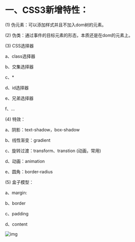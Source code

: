 # 一、CSS3新增特性：

(1) 伪元素：可以添加样式并且不加入dom树的元素。

(2) 伪类：通过事件的目标元素的形态，本质还是在dom的元素上。

(3) CSS选择器 

a、class选择器

b、交集选择器 

c、* 

d、id选择器 

e、兄弟选择器 

f、... 



(4) 特效：

a、阴影：text-shadow，box-shadow 

b、线性渐变：gradient 

c、旋转过渡：transform、transtion (动画，常用)  

d、动画：animation 

e、圆角：border-radius 





(5) 盒子模型：

a、margin: 

b、border 

c、padding 

d、content 

![img](https://p3-juejin.byteimg.com/tos-cn-i-k3u1fbpfcp/b163df9778694bd590c11ccfc476aa5e~tplv-k3u1fbpfcp-jj-mark:3024:0:0:0:q75.awebp#?w=746&h=455&s=192145&e=png&b=fdf9f8)